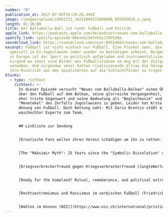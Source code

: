 ```yaml
---
number: "8"
publication_at: 2017-07-05T16:29:26.494Z
image: /images/upload/19451723_10212804533606606_855945019_o.jpeg
length: 01:16:00
title: Der Ballaballa-Ball ist rund! Fußball und Politik
apple_link: https://podcasts.apple.com/de/podcast/neues-vom-ballaballa-balkan-episode-08-der-ballaballa/id1170436903?i=1000389372526
spotify_link: spotify:episode:0mkxnGlSm7eh2sJ20VSd9a
soundcloud_link: https://soundcloud.com/user-89524652/neues-vom-ballaballa-balkan-episode-08-der-ballaballa-ball-ist-rund-fusball-und-politik
excerpt: Fußball ist nicht einfach nur Fußball. Eine Floskel zwar, die sich aber
  speziell in Ex-Jugoslawien immer wieder zu bestätigen scheint. Nirgendwo sonst
  in Europa ist der Sport so politisch aufgeladen und instrumentalisiert worden,
  nirgend wo sonst sind Bilder aus Fußballstadien so eng mit der Zeitgeschichte
  verwoben. Und nirgendwo sonst hatten rivalisierende Ultras die Gelegenheit,
  ihre Rivalität aus den Spielstätten auf die Schlachtfelder zu tragen.
blocks:
  - type: richtext
    richtext: >-
      In dieser Episode versucht "Neues vom Ballaballa-Balkan" einen Überblick
      über den Fußball auf dem Balkan, seine glorreiche Vergangenheit, seine
      eher triste Gegenwart und seine Bedeutung als "Begleitmusik" und
      "Menetekel" des Zerfalls Jugoslawiens zu geben. Leider hat Krsto keine
      Ahnung von Fußball. Doch Rettung naht: Mit Dario Brentin stößt ein
      waschechter Experte zum Team.


      ## Linkliste zur Sendung


      [Kroatische Fans wollen ihren Verein schädigen um ihn zu retten. (ZeitOnline)](http://www.zeit.de/sport/2016-06/fussball-em-kroatien-ausschreitungen-verband)


      [The "Maksimir Myth": 25 Years since the "Symbolic Dissolution" of Socialist Yugoslavia (Balkanist)](http://balkanist.net/the-maksimir-myth-25-years-since-the-symbolic-dissolution-of-socialist-yugoslavia/)


      [Kriegsverbrecherfreund gegen Kriegsverbrecherfreund (JungleWorld)](https://jungle.world/artikel/2013/13/kriegsverbrecherfreund-vs-kriegsverbrecherfreund)


      [Ready for the homeland? Ritual, remeberance, and political extremism in Croatian football (Academic Paper)](http://www.tandfonline.com/doi/abs/10.1080/00905992.2015.1136996)


      [Rechtsextremismus und Rassismus im serbischen Fußball (Friedrich Ebert Stiftung)](http://library.fes.de/pdf-files/bueros/belgrad/13455-20170623.pdf)


      [Wahlen im Kosovo (NZZ)](https://www.nzz.ch/international/pristina-radikale-parteien-gewinnen-parlamentswahl-im-kosovo-mit-405-prozent-der-stimmen-ld.1300308)
---
```

